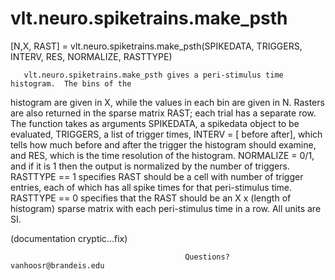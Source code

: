 # vlt.neuro.spiketrains.make_psth

   [N,X, RAST] = vlt.neuro.spiketrains.make_psth(SPIKEDATA, TRIGGERS, INTERV, RES, NORMALIZE, RASTTYPE)
 
       vlt.neuro.spiketrains.make_psth gives a peri-stimulus time histogram.  The bins of the
   histogram are given in X, while the values in each bin are given in N.
   Rasters are also returned in the sparse matrix RAST; each trial has a
   separate row.  The function takes as arguments SPIKEDATA, a spikedata
   object to be evaluated, TRIGGERS, a list of trigger times,
   INTERV = [ before after], which tells how much before and after the
   trigger the histogram should examine, and RES, which is the time
   resolution of the histogram.  NORMALIZE = 0/1, and if it is 1 then the
   output is normalized by the number of triggers.  RASTTYPE == 1 specifies
   RAST should be a cell with number of trigger entries, each of which has
   all spike times for that peri-stimulus time.  RASTTYPE == 0 specifies
   that the RAST should be an X x (length of histogram) sparse matrix with
   each peri-stimulus time in a row.   All units are SI.
 
   (documentation cryptic...fix)
 
                                           Questions?  vanhoosr@brandeis.edu
